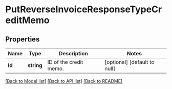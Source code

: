 # PutReverseInvoiceResponseTypeCreditMemo

## Properties
Name | Type | Description | Notes
------------ | ------------- | ------------- | -------------
**Id** | **string** | ID of the credit memo. | [optional] [default to null]

[[Back to Model list]](../README.md#documentation-for-models) [[Back to API list]](../README.md#documentation-for-api-endpoints) [[Back to README]](../README.md)


